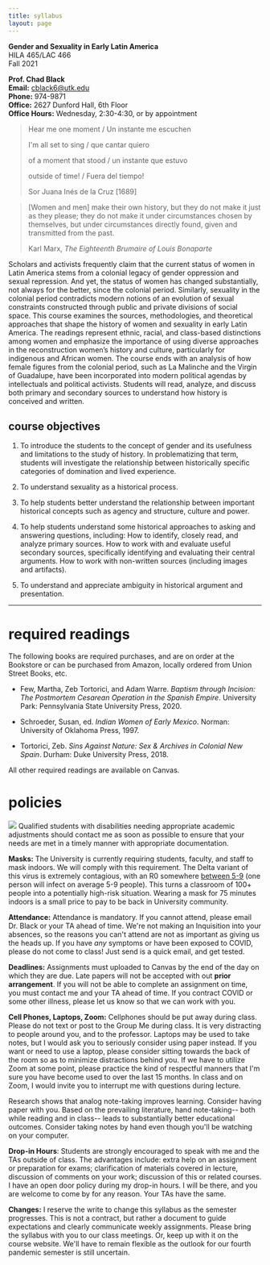 ```yaml
---
title: syllabus
layout: page
---
```


**Gender and Sexuality in Early Latin America**  
HILA 465/LAC 466  
Fall 2021  

**Prof. Chad Black**  
**Email:** cblack6@utk.edu  
**Phone:** 974-9871  
**Office:** 2627 Dunford Hall, 6th Floor  
**Office Hours:** Wednesday, 2:30-4:30, or by appointment  



> Hear me one moment / Un instante me escuchen 
>
> I'm all set to sing / que cantar quiero 
>
> of a moment that stood / un instante que estuvo 
>
> outside of time! / Fuera del tiempo!
>
> Sor Juana Inés de la Cruz [1689]    



> [Women and men] make their own history, but they do not make it just as they
please; they do not make it under circumstances chosen by themselves, but under
circumstances directly found, given and transmitted from the past.
> 
> Karl Marx, *The Eighteenth Brumaire of Louis Bonaparte*



Scholars and activists frequently claim that the current status of women in
Latin America stems from a colonial legacy of gender oppression and sexual
repression. And yet, the status of women has changed substantially, not always
for the better, since the colonial period. Similarly, sexuality in the colonial
period contradicts modern notions of an evolution of sexual constraints
constructed through public and private divisions of social space.  This course
examines the sources, methodologies, and theoretical approaches that shape the
history of women and sexuality in early Latin America. The readings represent
ethnic, racial, and class-based distinctions among women and emphasize the
importance of using diverse approaches in the reconstruction women’s history
and culture, particularly for indigenous and African women. The course ends
with an analysis of how female figures from the colonial period, such as La
Malinche and the Virgin of Guadalupe, have been incorporated into modern
political agendas by intellectuals and political activists. Students will read,
analyze, and discuss both primary and secondary sources to understand how
history is conceived and written. 


course objectives
-----------------

1.  To introduce the students to the concept of gender and its usefulness and
    limitations to the study of history. In problematizing that term, students
    will investigate the relationship between historically specific categories
    of domination and lived experience.

2.  To understand sexuality as a historical process.

3.  To help students better understand the relationship between important
    historical concepts such as agency and structure, culture and power.

4.  To help students understand some historical approaches to asking and
    answering questions, including: How to identify, closely read, and analyze
    primary sources. How to work with and evaluate useful secondary sources,
    specifically identifying and evaluating their central arguments. How to
    work with non-written sources (including images and artifacts).

5.  To understand and appreciate ambiguity in historical argument
    and presentation.

---

# required readings

The following books are required purchases, and are on order at the Bookstore
or can be purchased from Amazon, locally ordered from Union Street Books, etc.

* Few, Martha, Zeb Tortorici, and Adam Warre. *Baptism through Incision: The
  Postmortem Cesarean Operation in the Spanish Empire*. University Park:
  Pennsylvania State University Press, 2020.

* Schroeder, Susan, ed. *Indian Women of Early Mexico*. Norman: University of
  Oklahoma Press, 1997.

* Tortorici, Zeb. *Sins Against Nature: Sex & Archives in Colonial New Spain*.
  Durham: Duke University Press, 2018.


All other required readings are available on Canvas.


# policies


![](http://chadblack.net/511S2012/media/images/disability.png) Qualified
students with disabilities needing appropriate academic adjustments should
contact me as soon as possible to ensure that your needs are met in a timely
manner with appropriate documentation.

**Masks:** The University is currently requiring students, faculty, and staff
to mask indoors. We will comply with this requirement. The Delta variant of
this virus is extremely contagious, with an R0 somewhere [between
5-9](https://www.sfchronicle.com/health/article/CDC-says-the-delta-variant-is-as-contagious-as-16356370.php) (one person will infect
on average 5-9 people). This turns a classroom of 100+ people into
a potentially high-risk situation. Wearing a mask for 75 minutes indoors is
a small price to pay to be back in University community.

**Attendance:** Attendance is mandatory. If you cannot attend, please email
Dr. Black or your TA ahead of time. We're not making an Inquisition into your
absences, so the reasons you can't attend are not as important as giving us the
heads up. If you have *any* symptoms or have been exposed to COVID, please do
not come to class! Just send is a quick email, and get tested.


**Deadlines:** Assignments must uploaded to Canvas by the end of the day on
which they are due. Late papers will not be accepted with out **prior
arrangement**. If you will not be able to complete an assignment on time, you
must contact me and your TA ahead of time. If you contract COVID or some other
illness, please let us know so that we can work with you.


**Cell Phones, Laptops, Zoom:** Cellphones should be put away during class.
Please do not text or post to the Group Me during class. It is very distracting
to people around you, and to the professor. Laptops may be used to take notes,
but I would ask you to seriously consider using paper instead. If you want or
need to use a laptop, please consider sitting towards the back of the room so
as to minimize distractions behind you. If we have to utilize Zoom at some
point, please practice the kind of respectful manners that I'm sure you have
become used to over the last 15 months. In class and on Zoom, I would invite
you to interrupt me with questions during lecture.

Research shows that analog note-taking improves learning. Consider having paper
with you. Based on the prevailing literature, hand note-taking-- both while
reading and in class-- leads to substantially better educational outcomes.
Consider taking notes by hand even though you'll be watching on your computer.


**Drop-in Hours**: Students are strongly encouraged to speak with me and the
TAs outside of class. The advantages include: extra help on an assignment
or preparation for exams; clarification of materials covered in lecture,
discussion of comments on your work; discussion of this or related courses.
I have an open door policy during my drop-in hours. I will be there, and you
are welcome to come by for any reason. Your TAs have the same.

**Changes:** I reserve the write to change this syllabus as the semester
progresses. This is not a contract, but rather a document to guide expectations
and clearly communicate weekly assignments. Please bring the syllabus with you
to our class meetings. Or, keep up with it on the course website. We'll have to
remain flexible as the outlook for our fourth pandemic semester is still
uncertain. 



